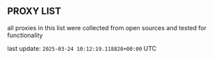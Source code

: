 ## PROXY LIST

all proxies in this list were collected from open sources and tested for functionality

last update: `2025-03-24 10:12:19.118820+00:00` UTC
